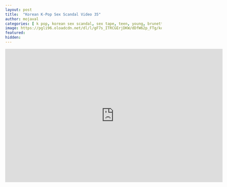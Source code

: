 ```yaml
---
layout: post
title:  "Korean K-Pop Sex Scandal Video 35"
author: mojaval
categories: [ k pop, korean sex scandal, sex tape, teen, young, brunette, cock sucking, oral, blowjob, doggy style, pussy licking, hairy pussy, hardcore, raw ]
image: https://pgli96.oloadcdn.net/dl/l/gF7s_ITRCGErjDKW/dDfW62p_FTg/korean-k-pop-sex-scandal-video-35___3494c826cece02c28a6a6cd0c7a31001909a6eac.mp4_splash.jpg?mime=true
featured: 
hidden: 
---
```


<iframe src="https://openload.co/embed/26ER476kPpA/korean-k-pop-sex-scandal-video-35___3494c826cece02c28a6a6cd0c7a31001909a6eac.mp4" scrolling="no" frameborder="0" width="700" height="430" allowfullscreen="true" webkitallowfullscreen="true" mozallowfullscreen="true"></iframe>